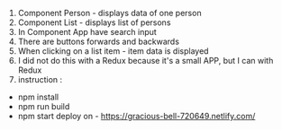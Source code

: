 1. Component Person - displays data of one person
2. Component List - displays list of persons
3. In Component App have search input
4. There are buttons forwards and backwards
5. When clicking on a list item - item data is displayed
6. I did not do this with a Redux because it's a small APP, but I can with Redux
7. instruction :
- npm install
- npm run build
- npm start
deploy on - https://gracious-bell-720649.netlify.com/
